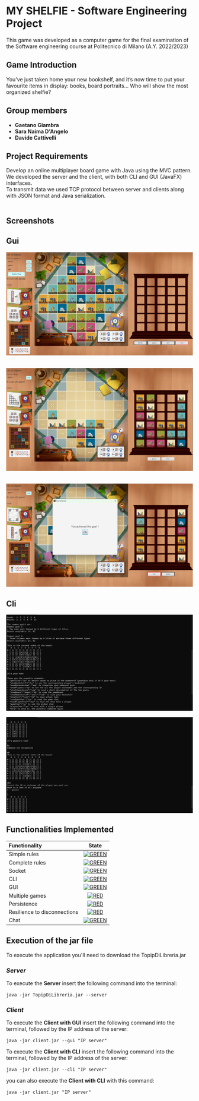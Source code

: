 # MY SHELFIE - Software Engineering Project

This game was developed as a computer game for the final examination of the Software engineering course at Politecnico di Milano (A.Y. 2022/2023) 
<br>
## Game Introduction
You’ve just taken home your new bookshelf, and it’s now time
to put your favourite items in display: books, board portraits… Who will show the most organized shelfie?

## Group members
- **Gaetano Giambra** <br>
- **Sara Naima D'Angelo** <br>
- **Davide Cattivelli** <br>

## Project Requirements
Develop an online multiplayer board game with Java using the MVC pattern.<br>
We developed the server and the client, with both CLI and GUI (JavaFX) interfaces.<br>
To transmit data we used TCP protocol between server and clients along with JSON format and Java serialization.<br><br>

## Screenshots

## Gui 
![image2](resources/readMeImages/guiImage.png)<br> <br>

![image2](resources/readMeImages/gameImages.png)<br> <br>

![image1](resources/readMeImages/goalAchived.png) <br>

## Cli

![image3](resources/readMeImages/cliImage.png) <br>

![image3](resources/readMeImages/cliImage2.png) <br>



## Functionalities Implemented

| Functionality                |                        State                         |
|:-----------------------------|:----------------------------------------------------:|
| Simple rules                 | [![GREEN](https://placehold.it/15/44bb44/44bb44)](#) |
| Complete rules               | [![GREEN](https://placehold.it/15/44bb44/44bb44)](#) |
| Socket                       | [![GREEN](https://placehold.it/15/44bb44/44bb44)](#) |
| CLI                          | [![GREEN](https://placehold.it/15/44bb44/44bb44)](#) |
| GUI                          | [![GREEN](https://placehold.it/15/44bb44/44bb44)](#) |
| Multiple games               |  [![RED](https://placehold.it/15/f03c15/f03c44)](#)  |
| Persistence                  |  [![RED](https://placehold.it/15/f03c15/f03c44)](#)  |
| Resilience to disconnections |  [![RED](https://placehold.it/15/f03c15/f03c44)](#)  |
| Chat                         | [![GREEN](https://placehold.it/15/44bb44/44bb44)](#) |

## Execution of the jar file
To execute the application you'll need to download the TopipDiLibreria.jar

### *Server*
To execute the **Server**  insert the following command into the terminal:
``` 
java -jar TopipDiLibreria.jar --server
``` 

### *Client*
To execute the **Client with GUI** insert the following command into the terminal, followed by the IP address of the server:
``` 
java -jar client.jar --gui "IP server"
``` 

To execute the **Client with CLI**  insert the following command into the terminal, followed by the IP address of the server:
```
java -jar client.jar --cli "IP server"
``` 
you can also execute the **Client with CLI** with this command: 

```
java -jar client.jar "IP server"
``` 
<!--
[![RED](https://placehold.it/15/f03c15/f03c15)](#)
[![YELLOW](https://placehold.it/15/ffdd00/ffdd00)](#)
[![GREEN](https://placehold.it/15/44bb44/44bb44)](#)
-->

